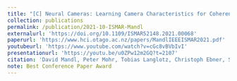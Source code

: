 ```yaml
---
title: "[C] Neural Cameras: Learning Camera Characteristics for Coherent Mixed Reality Rendering"
collection: publications
permalink: /publication/2021-10-ISMAR-Mandl
externalurl: 'https://doi.org/10.1109/ISMAR52148.2021.00068'
paperurl: 'https://www.hci.otago.ac.nz/papers/MandlIEEEISMAR2021.pdf'
youtubeurl: 'https://www.youtube.com/watch?v=cGc8vBVbIvI'
presentationurl: 'https://youtu.be/u0ZPw12m2GQ?t=2107'
citation: 'David Mandl, Peter Mohr, Tobias Langlotz, Christoph Ebner, Shohei Mori, Stefanie Zollmann, Peter Roth, and Denis Kalkofen, &quot;Neural Cameras: Learning Camera Characteristics for Coherent Mixed Reality Rendering&quot; <i>IEEE Int. Symp. on Mixed and Augmented Reality (ISMAR)</i> (2021.10)'
note: Best Conference Paper Award
---
```


<!--
externalurl: 'url'
paperurl: 'url'
youtubeurl: 'url'
presentationurl: 'url'
githuburl: 'url'
note: blah blah
-->